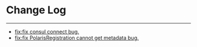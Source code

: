 # Change Log
---

- [fix:fix consul connect bug.](https://github.com/Tencent/spring-cloud-tencent/pull/217)
- [fix:fix PolarisRegistration cannot get metadata bug.](https://github.com/Tencent/spring-cloud-tencent/pull/218)
